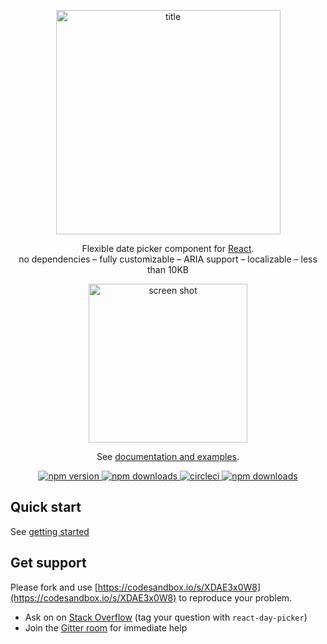 <p align="center">
<img width="359"  style="margin: 0 auto" alt="title" src="https://user-images.githubusercontent.com/120693/27316947-e18c7cac-5548-11e7-8d5b-d832f16219c5.png">
<p align="center">
  Flexible date picker component for <a href="https://facebook.github.io/react/">React</a>.
  <br />
  no dependencies – fully customizable – ARIA support – localizable –  less than 10KB
</p>
<p align="center">
  <img width="254" style="margin: 0 auto"  alt="screen shot" src="https://user-images.githubusercontent.com/120693/27316978-1110459e-5549-11e7-95d4-7d2043653a57.png">
</p>
<p align="center">
  See <a href="http://react-day-picker.js.org">documentation and examples</a>.
</p>
<p align="center">
  <a href="https://www.npmjs.com/package/react-day-picker">
    <img src="https://img.shields.io/npm/v/react-day-picker.svg?style=flat-square" alt="npm version">
  </a>
  <a href="http://npm-stat.com/charts.html?package=react-day-picker">
    <img src="https://img.shields.io/npm/dm/react-day-picker.svg?style=flat-square" alt="npm downloads">
  </a>
  <a href="https://circleci.com/gh/gpbl/react-day-picker">
    <img src="https://img.shields.io/circleci/project/github/gpbl/react-day-picker/master.svg?style=flat-square" alt="circleci">
  </a>
  <a href="https://codecov.io/gh/gpbl/react-day-picker">
    <img src="https://img.shields.io/codecov/c/github/gpbl/react-day-picker/master.svg?style=flat-square" alt="npm downloads">
  </a>
</p>

## Quick start

See [getting started](http://react-day-picker.js.org/docs/index.html)

## Get support

Please fork and use [https://codesandbox.io/s/XDAE3x0W8](https://codesandbox.io/s/XDAE3x0W8) to reproduce your problem.

* Ask on on [Stack Overflow](http://stackoverflow.com/questions/tagged/react-day-picker?sort=newest)  (tag your question with `react-day-picker`)
* Join the [Gitter room](https://gitter.im/gpbl/react-day-picker) for immediate help
